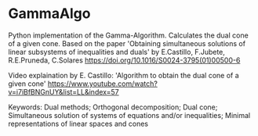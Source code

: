 # GammaAlgo
Python implementation of the Gamma-Algorithm. Calculates the dual cone of a given cone. Based on the paper 'Obtaining simultaneous solutions of linear subsystems of inequalities and duals'  by E.Castillo, F.Jubete, R.E.Pruneda, C.Solares https://doi.org/10.1016/S0024-3795(01)00500-6

Video explaination by E. Castillo: 'Algorithm to obtain the dual cone of a given cone' https://www.youtube.com/watch?v=i7iBfBNGnUY&list=LL&index=57

Keywords: Dual methods; Orthogonal decomposition; Dual cone; Simultaneous solution of systems of equations and/or inequalities; Minimal representations of linear spaces and cones
